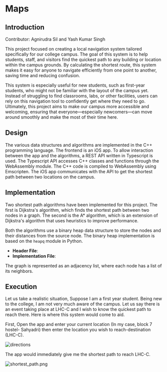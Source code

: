 # Maps

## Introduction

Contributor: Agnirudra Sil and Yash Kumar Singh

This project focused on creating a local navigation system tailored specifically for our college campus. The goal of
this system is to help students, staff, and visitors find the quickest path to any building or location within the
campus grounds. By calculating the shortest route, this system makes it easy for anyone to navigate efficiently from one
point to another, saving time and reducing confusion.

This system is especially useful for new students, such as first-year students, who might not be familiar with the
layout of the campus yet.
Instead of struggling to find classrooms, labs, or other facilities, users can rely on this
navigation tool to confidently get where they need to go.
Ultimately, this project aims to make our campus more
accessible and welcoming, ensuring that everyone—especially newcomers—can move around smoothly and make the most of
their time here.

## Design

The various data structures and algorithms are implemented in the C++ programming language.
The frontend is an iOS app.
To allow interaction between the app and the algorithms, a REST API written in Typescript is used.
The Typescript API accesses C++ classes and functions through the WebAssembly module.
The C++ code is compiled to WebAssembly using Emscripten.
The iOS app communicates with the API to get the shortest path between two locations on the campus.

## Implementation

Two shortest path algorithms have been implemented for this project. The first is Dijkstra's algorithm, which finds the
shortest path between two nodes in a graph. The second is the A* algorithm, which is an extension of Dijkstra's
algorithm that uses heuristics to improve performance.

Both the algorithms use a binary heap data structure to store the nodes and their distances from the source node. The
binary heap implementation is based on the `heapq` module in Python.

* **Header
  File**: [](https://github.com/agnirudrasil/geocom/blob/main/pathfinding/heap.h)
* **Implementation
  File**: [](https://github.com/agnirudrasil/geocom/blob/main/pathfinding/heap.tpp)

The graph is represented as an adjacency list, where each node has a list of its neighbors.

## Execution

Let us take a realistic situation, Suppose I am a first year student.
Being new to the college, I am not very much aware
of the campus.
Let us say there is an event taking place at LHC-C and I wish to know the quickest path to reach there.
Here is where
this system would come to aid.

First, Open the app and enter your current location (In my case, block 7 hostel- Sahyadri) then enter the location you
wish to reach-destination (LHC-C).

![directions](directions.png)

The app would immediately give me the shortest path to reach LHC-C.

![shortest_path.png](shortest_path.png)
